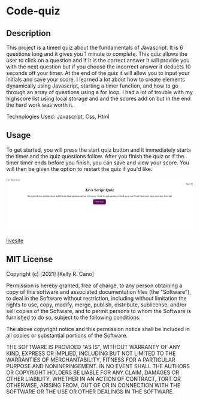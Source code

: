# Code-quiz

## Description
This project is a timed quiz about the fundamentals of Javascript. It is 6 questions long and it gives you 1 minute to complete. This quiz allows the user to click on a question and if it is the correct answer it will provide you with the next question but if you choose the incorrect answer it deducts 10 seconds off your timer. At the end of the quiz it will allow you to input your initials and save your score. I learned a lot about how to create elements dynamically using Javascript, starting a timer function, and how to go through an array of questions using a for loop. I had a lot of trouble with my highscore list using local storage and and the scores add on but in the end the hard work was worth it.

Technologies Used: Javascript, Css, Html

## Usage
To get started, you will press the start quiz button and it immediately starts the timer and the quiz questions follow. After you finish the quiz or if the timer timer ends before you finish, you can save and view your score. You will then be given the option to restart the quiz if you'd like.

![My Quiz](./Assets/screenshot.png)

[livesite](https://krcano.github.io/Code-quiz/)


## MIT License

Copyright (c) [2021] [Kelly R. Cano]

Permission is hereby granted, free of charge, to any person obtaining a copy
of this software and associated documentation files (the "Software"), to deal
in the Software without restriction, including without limitation the rights
to use, copy, modify, merge, publish, distribute, sublicense, and/or sell
copies of the Software, and to permit persons to whom the Software is
furnished to do so, subject to the following conditions:

The above copyright notice and this permission notice shall be included in all
copies or substantial portions of the Software.

THE SOFTWARE IS PROVIDED "AS IS", WITHOUT WARRANTY OF ANY KIND, EXPRESS OR
IMPLIED, INCLUDING BUT NOT LIMITED TO THE WARRANTIES OF MERCHANTABILITY,
FITNESS FOR A PARTICULAR PURPOSE AND NONINFRINGEMENT. IN NO EVENT SHALL THE
AUTHORS OR COPYRIGHT HOLDERS BE LIABLE FOR ANY CLAIM, DAMAGES OR OTHER
LIABILITY, WHETHER IN AN ACTION OF CONTRACT, TORT OR OTHERWISE, ARISING FROM,
OUT OF OR IN CONNECTION WITH THE SOFTWARE OR THE USE OR OTHER DEALINGS IN THE
SOFTWARE.
